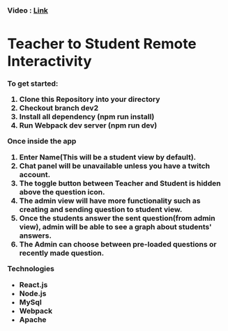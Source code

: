 <h3>Video : <a href="https://www.youtube.com/watch?v=DnM7hrhy2oM&feature=youtu.be">Link<a><h3>

# Teacher to Student Remote Interactivity

To get started:
1) Clone this Repository into your directory
2) Checkout branch dev2
3) Install all dependency (npm run install)
4) Run Webpack dev server (npm run dev)

Once inside the app
1) Enter Name(This will be a student view by default).
2) Chat panel will be unavailable unless you have a twitch account.
3) The toggle button between Teacher and Student is hidden above the question icon.
4) The admin view will have more functionality such as creating and sending question to student view.
5) Once the students answer the sent question(from admin view), admin will be able to see a graph about students' answers.
5) The Admin can choose between pre-loaded questions or recently made question.


Technologies
- React.js
- Node.js
- MySql
- Webpack
- Apache
